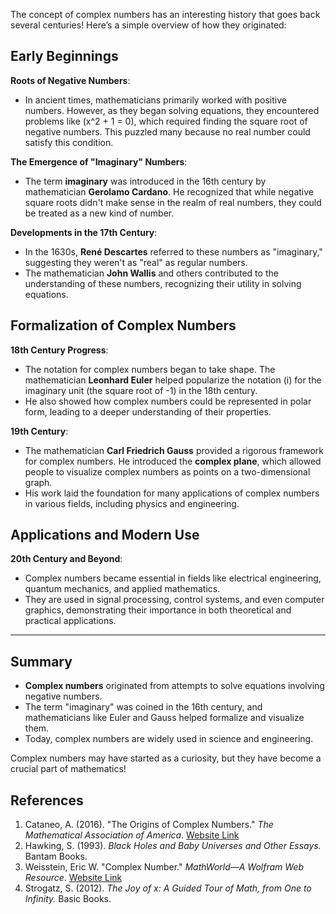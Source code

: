 The concept of complex numbers has an interesting history that goes back several centuries! Here’s a simple overview of how they originated:

## Early Beginnings

**Roots of Negative Numbers**:

   - In ancient times, mathematicians primarily worked with positive numbers. However, as they began solving equations, they encountered problems like \(x^2 + 1 = 0\), which required finding the square root of negative numbers. This puzzled many because no real number could satisfy this condition.

**The Emergence of "Imaginary" Numbers**:

   - The term **imaginary** was introduced in the 16th century by mathematician **Gerolamo Cardano**. He recognized that while negative square roots didn't make sense in the realm of real numbers, they could be treated as a new kind of number.

**Developments in the 17th Century**:

   - In the 1630s, **René Descartes** referred to these numbers as "imaginary," suggesting they weren't as "real" as regular numbers.
   - The mathematician **John Wallis** and others contributed to the understanding of these numbers, recognizing their utility in solving equations.

## Formalization of Complex Numbers

**18th Century Progress**:
   - The notation for complex numbers began to take shape. The mathematician **Leonhard Euler** helped popularize the notation \(i\) for the imaginary unit (the square root of -1) in the 18th century.
   - He also showed how complex numbers could be represented in polar form, leading to a deeper understanding of their properties.

**19th Century**:

   - The mathematician **Carl Friedrich Gauss** provided a rigorous framework for complex numbers. He introduced the **complex plane**, which allowed people to visualize complex numbers as points on a two-dimensional graph.
   - His work laid the foundation for many applications of complex numbers in various fields, including physics and engineering.

## Applications and Modern Use

**20th Century and Beyond**:

   - Complex numbers became essential in fields like electrical engineering, quantum mechanics, and applied mathematics.
   - They are used in signal processing, control systems, and even computer graphics, demonstrating their importance in both theoretical and practical applications.

---

## Summary

- **Complex numbers** originated from attempts to solve equations involving negative numbers.
- The term "imaginary" was coined in the 16th century, and mathematicians like Euler and Gauss helped formalize and visualize them.
- Today, complex numbers are widely used in science and engineering.

Complex numbers may have started as a curiosity, but they have become a crucial part of mathematics!

## References

1. Cataneo, A. (2016). "The Origins of Complex Numbers." *The Mathematical Association of America*. [Website Link](https://www.maa.org/press/periodicals/loci/columns/the-origins-of-complex-numbers)
2. Hawking, S. (1993). *Black Holes and Baby Universes and Other Essays.* Bantam Books.
3. Weisstein, Eric W. "Complex Number." *MathWorld—A Wolfram Web Resource*. [Website Link](https://mathworld.wolfram.com/ComplexNumber.html)
4. Strogatz, S. (2012). *The Joy of x: A Guided Tour of Math, from One to Infinity.* Basic Books.
```
